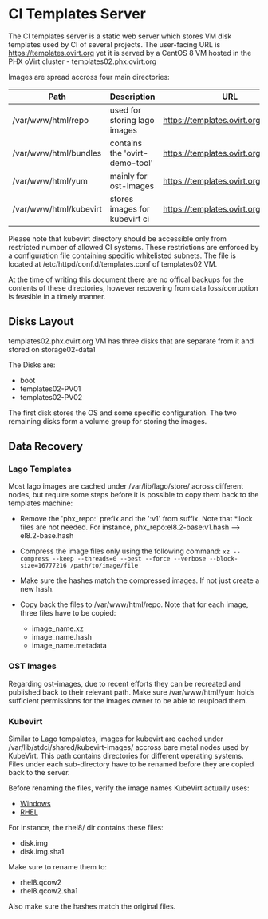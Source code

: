 CI Templates Server
===================


The CI templates server is a static web server which stores VM disk templates used by CI of several projects. The user-facing URL is https://templates.ovirt.org yet it is served by a CentOS 8 VM hosted in the PHX oVirt cluster - templates02.phx.ovirt.org

Images are spread accross four main directories:


| Path                       | Description                    | URL
| -------------------------- | ------------------------------ |--------------------------------------
| /var/www/html/repo         | used for storing lago images   | https://templates.ovirt.org/repo/
| /var/www/html/bundles      | contains the 'ovirt-demo-tool' | https://templates.ovirt.org/bundles/
| /var/www/html/yum          | mainly for ost-images          | https://templates.ovirt.org/yum/
| /var/www/html/kubevirt     | stores images for kubevirt ci  | https://templates.ovirt.org/kubevirt/


Please note that kubevirt directory should be accessible only from restricted number of allowed CI systems. These restrictions are enforced by a configuration file containing specific whitelisted subnets. The file is located at /etc/httpd/conf.d/templates.conf of templates02 VM.

At the time of writing this document there are no offical backups for the contents of these directories, however recovering from data loss/corruption is feasible in a timely manner.


Disks Layout
-------------

templates02.phx.ovirt.org VM has three disks that are separate from it and stored on storage02-data1

The Disks are:

- boot
- templates02-PV01
- templates02-PV02

The first disk stores the OS and some specific configuration. The two remaining disks form a volume group for storing the images.


Data Recovery
-------------

### Lago Templates

Most lago images are cached under /var/lib/lago/store/ across different nodes, but require some steps before it is possible to copy them back to the templates machine:

- Remove the 'phx_repo:' prefix and the ':v1' from suffix. Note that *.lock files are not needed. For instance, phx_repo:el8.2-base:v1.hash  -->  el8.2-base.hash

- Compress the image files only using the following command: ```xz --compress --keep --threads=0 --best --force --verbose --block-size=16777216 /path/to/image/file```

- Make sure the hashes match the compressed images. If not just create a new hash.

- Copy back the files to /var/www/html/repo. Note that for each image, three files have to be copied:

    - image_name.xz
    - image_name.hash
    - image_name.metadata


### OST Images

Regarding ost-images, due to recent efforts they can be recreated and published back to their relevant path. Make sure /var/www/html/yum holds sufficient permissions for the images owner to be able to reupload them.


### Kubevirt

Similar to Lago tempalates, images for kubevirt are cached under /var/lib/stdci/shared/kubevirt-images/
accross bare metal nodes used by KubeVirt. This path contains directories for different operating systems. Files under each sub-directory have to be renamed before they are copied back to the server.

Before renaming the files, verify the image names KubeVirt actually uses:

- [Windows](https://github.com/kubevirt/common-templates/blob/master/automation/test.sh#L138)
- [RHEL](https://github.com/kubevirt/common-templates/blob/master/automation/test.sh#L110)

For instance, the rhel8/ dir contains these files:

- disk.img
- disk.img.sha1

Make sure to rename them to:

- rhel8.qcow2
- rhel8.qcow2.sha1


Also make sure the hashes match the original files.
